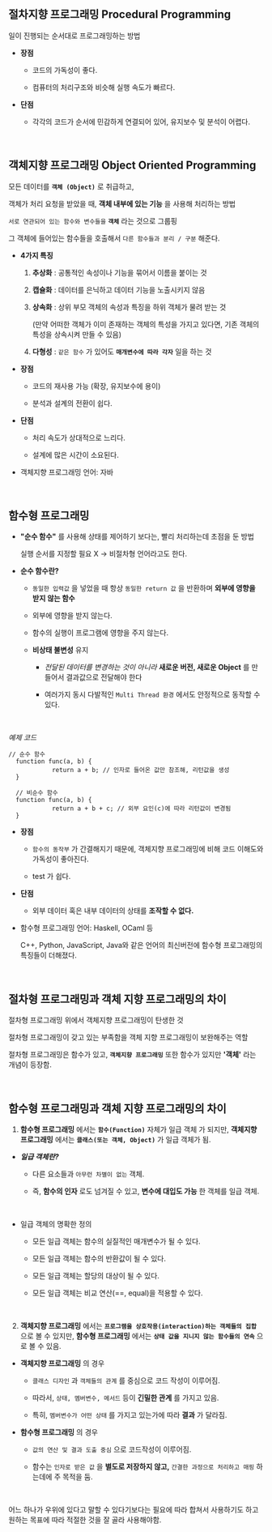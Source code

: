 ## 절차지향 프로그래밍 Procedural Programming

일이 진행되는 순서대로 프로그래밍하는 방법

+ **장점**

  + 코드의 가독성이 좋다.

  + 컴퓨터의 처리구조와 비슷해 실행 속도가 빠르다.

+ **단점**

  + 각각의 코드가 순서에 민감하게 연결되어 있어, 유지보수 및 분석이 어렵다.

<br>

## 객체지향 프로그래밍 Object Oriented Programming

모든 데이터를 **`객체 (Object)`** 로 취급하고,

객체가 처리 요청을 받았을 때, **객체 내부에 있는 기능** 을 사용해 처리하는 방법

`서로 연관되어 있는 함수와 변수들을` **`객체`** 라는 것으로 그룹핑

그 객체에 들어있는 함수들을 호출해서 `다른 함수들과 분리 / 구분` 해준다.

+ **4가지 특징**

  1. **추상화** : 공통적인 속성이나 기능을 묶어서 이름을 붙이는 것
 
  2. **캡슐화** : 데이터를 은닉하고 데이터 기능을 노출시키지 않음
 
  3. **상속화** : 상위 부모 객체의 속성과 특징을 하위 객체가 물려 받는 것
     
     (만약 어떠한 객체가 이미 존재하는 객체의 특성을 가지고 있다면, 기존 객체의 특성을 상속시켜 만들 수 있음)

  4. **다형성** : `같은 함수` 가 있어도 **`매개변수에 따라 각자`** 일을 하는 것
 

+ **장점**

  + 코드의 재사용 가능 (확장, 유지보수에 용이)

  + 분석과 설계의 전환이 쉽다.

+ **단점**

  + 처리 속도가 상대적으로 느리다.

  + 설계에 많은 시간이 소요된다.

+ 객체지향 프로그래밍 언어: 자바

<br>

## 함수형 프로그래밍

+ **"순수 함수"** 를 사용해 상태를 제어하기 보다는, 빨리 처리하는데 초점을 둔 방법

  실행 순서를 지정할 필요 X -> 비절차형 언어라고도 한다.

+ **순수 함수란?**

  + `동일한 입력값` 을 넣었을 때 항상 `동일한 return 값` 을 반환하며 **외부에 영향을 받지 않는 함수**

  + 외부에 영향을 받지 않는다.

  + 함수의 실행이 프로그램에 영향을 주지 않는다.

  + **비상태 불변성** 유지
  
    + *전달된 데이터를 변경하는 것이 아니라* **새로운 버전, 새로운 Object** 를 만들어서 결과값으로 전달해야 한다

    + 여러가지 동시 다발적인 `Multi Thread 환경` 에서도 안정적으로 동작할 수 있다.

<br>

*예제 코드*

```
// 순수 함수
  function func(a, b) {
            return a + b; // 인자로 들어온 값만 참조해, 리턴값을 생성
  }

  // 비순수 함수
  function func(a, b) {
            return a + b + c; // 외부 요인(c)에 따라 리턴값이 변경됨
  }
```

+ **장점**

  + `함수의 동작부` 가 간결해지기 때문에, 객체지향 프로그래밍에 비해 코드 이해도와 가독성이 좋아진다.
 
  + test 가 쉽다.
 

+ **단점**

  + 외부 데이터 혹은 내부 데이터의 상태를 **조작할 수 없다.**
 

+ 함수형 프로그래밍 언어: Haskell, OCaml 등

  C++, Python, JavaScript, Java와 같은 언어의 최신버전에 함수형 프로그래밍의 특징들이 더해졌다.

<br>

## 절차형 프로그래밍과 객체 지향 프로그래밍의 차이

절차형 프로그래밍 위에서 객체지향 프로그래밍이 탄생한 것

절차형 프로그래밍이 갖고 있는 부족함을 객체 지향 프로그래밍이 보완해주는 역할

절차형 프로그래밍은 함수가 있고, **`객체지향 프로그래밍`** 또한 함수가 있지만 **'객체'** 라는 개념이 등장함.

<br>

## 함수형 프로그래밍과 객체 지향 프로그래밍의 차이

1. **함수형 프로그래밍** 에서는 **`함수(Function)`** 자체가 일급 객체 가 되지만, **객체지향 프로그래밍** 에서는 **`클래스(또는 객체, Object)`** 가 일급 객체가 됨.

+ ***일급 객체란?***

  + 다른 요소들과 `아무런 차별이 없는` 객체.

  + 즉, **함수의 인자** 로도 넘겨질 수 있고, **변수에 대입도 가능** 한 객체를 일급 객체.

<br>

+ 일급 객체의 명확한 정의

  + 모든 일급 객체는 함수의 실질적인 매개변수가 될 수 있다.

  + 모든 일급 객체는 함수의 반환값이 될 수 있다.

  + 모든 일급 객체는 할당의 대상이 될 수 있다.

  + 모든 일급 객체는 비교 연산(==, equal)을 적용할 수 있다.

<br>


2. **객체지향 프로그래밍** 에서는 **`프로그램을 상호작용(interaction)하는 객체들의 집합`** 으로 볼 수 있지만, **함수형 프로그래밍** 에서는 **`상태 값을 지니지 않는 함수들의 연속`** 으로 볼 수 있음.

+ **객체지향 프로그래밍** 의 경우

  + `클래스 디자인` 과 `객체들의 관계` 를 중심으로 코드 작성이 이루어짐.

  + 따라서, `상태, 멤버변수, 메서드` 등이 **긴밀한 관계** 를 가지고 있음.

  + 특히, `멤버변수가 어떤 상태` 를 가지고 있는가에 따라 **결과** 가 달라짐.


+ **함수형 프로그래밍** 의 경우

  + `값의 연산 및 결과 도출 중심` 으로 코드작성이 이루어짐.

  + 함수는 `인자로 받은 값` 을 **별도로 저장하지 않고,** `간결한 과정으로 처리하고 매핑` 하는데에 주 목적을 둠.

<br>

어느 하나가 우위에 있다고 말할 수 있다기보다는 필요에 따라 합쳐서 사용하기도 하고 원하는 목표에 따라 적절한 것을 잘 골라 사용해야함.

